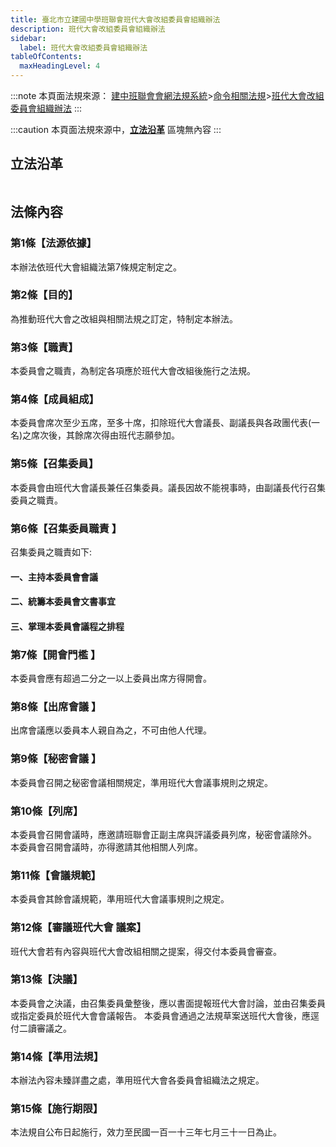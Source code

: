 ```yaml
---
title: 臺北市立建國中學班聯會班代大會改組委員會組織辦法 
description: 班代大會改組委員會組織辦法
sidebar:
  label: 班代大會改組委員會組織辦法
tableOfContents:
  maxHeadingLevel: 4
---
```


:::note
本頁面法規來源：
[建中班聯會會網法規系統](https://ckhssc.wordpress.com/%e6%b3%95%e8%a6%8f%e7%b3%bb%e7%b5%b1/)\>[命令相關法規](https://ckhssc.wordpress.com/%e6%b3%95%e8%a6%8f%e5%91%bd%e4%bb%a4/)\>[班代大會改組委員會組織辦法](https://drive.google.com/file/d/1RqJvXNSmEL8WmvHZi9Vo2cpaJJ1Tog8K/view)
:::

:::caution
本頁面法規來源中，[**立法沿革**](#立法沿革) 區塊無內容
:::

## 立法沿革 
```
```

## 法條內容

### 第1條【法源依據】  

本辦法依班代大會組織法第7條規定制定之。 

### 第2條【目的】  

為推動班代大會之改組與相關法規之訂定，特制定本辦法。 

### 第3條【職責】  

本委員會之職責，為制定各項應於班代大會改組後施行之法規。 

### 第4條【成員組成】 

本委員會席次至少五席，至多十席，扣除班代大會議長、副議長與各政團代表(一名)之席次後，其餘席次得由班代志願參加。 

### 第5條【召集委員】 

本委員會由班代大會議長兼任召集委員。議長因故不能視事時，由副議長代行召集委員之職責。 

### 第6條【召集委員職責 】 

召集委員之職責如下:

#### 一、主持本委員會會議

#### 二、統籌本委員會文書事宜

#### 三、掌理本委員會議程之排程 

### 第7條【開會門檻 】 

本委員會應有超過二分之一以上委員出席方得開會。 

### 第8條【出席會議 】 

出席會議應以委員本人親自為之，不可由他人代理。 

### 第9條【秘密會議 】 

本委員會召開之秘密會議相關規定，準用班代大會議事規則之規定。 

### 第10條【列席】 

本委員會召開會議時，應邀請班聯會正副主席與評議委員列席，秘密會議除外。 本委員會召開會議時，亦得邀請其他相關人列席。 

### 第11條【會議規範】 

本委員會其餘會議規範，準用班代大會議事規則之規定。 

### 第12條【審議班代大會 議案】 

班代大會若有內容與班代大會改組相關之提案，得交付本委員會審查。 

### 第13條【決議】  

本委員會之決議，由召集委員彙整後，應以書面提報班代大會討論，並由召集委員或指定委員於班代大會會議報告。 本委員會通過之法規草案送班代大會後，應逕付二讀審議之。 

### 第14條【準用法規】  

本辦法內容未臻詳盡之處，準用班代大會各委員會組織法之規定。 

### 第15條【施行期限】 

本法規自公布日起施行，效力至民國一百一十三年七月三十一日為止。 